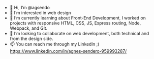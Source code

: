 - 👋 Hi, I’m @agsendo
- 👀 I’m interested in web design
- 🌱 I’m currently learning about Front-End Development, I worked on projects with responsive HTML, CSS, JS, Express routing, Node, Webpack, and Git.
- 💞️ I’m looking to collaborate on web development, both technical and from the design side.
- 📫 You can reach me through my LinkedIn ;) https://www.linkedin.com/in/agnes-sendero-959993287/

<!---
agsendo/agsendo is a ✨ special ✨ repository because its `README.md` (this file) appears on your GitHub profile.
You can click the Preview link to take a look at your changes.
--->
